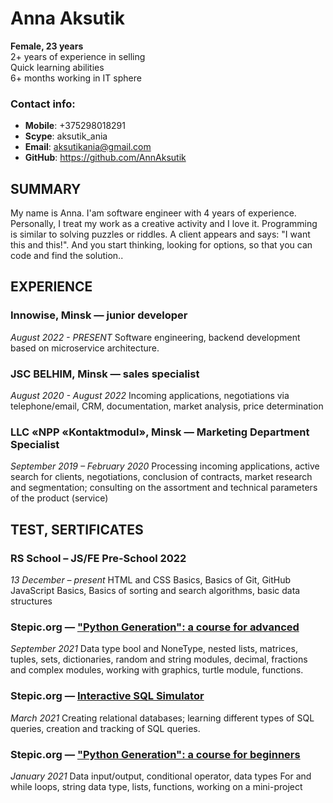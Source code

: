 # __Anna Aksutik__
__Female, 23 years__  
2+ years of experience in selling  
Quick learning abilities  
6+ months working in IT sphere  
### Contact info:
- __Mobile__: +375298018291 
- __Scype__: aksutik_ania 
- __Email__: aksutikania@gmail.com
- __GitHub__: https://github.com/AnnAksutik
## SUMMARY
My name is Anna. I'am software engineer with 4 years of experience. Personally, I treat my work as a creative activity and I love it. Programming is similar to solving puzzles or riddles. A client appears and says: "I want this and this!". And you start thinking, looking for options, so that you can code and find the solution..
## EXPERIENCE
### Innowise, Minsk — junior developer
*August  2022 - PRESENT*
Software engineering, backend development based on microservice architecture.
### __JSC BELHIM__, Minsk — sales specialist
*August  2020 - August  2022*
Incoming applications, negotiations via telephone/email, CRM, documentation, market analysis, price determination
### LLC «NPP «Kontaktmodul», Minsk — Marketing Department Specialist
*September 2019 – February 2020*
Processing incoming applications, active search for clients, negotiations, conclusion of contracts, market research and segmentation; consulting on the assortment and technical parameters of the product (service)
## TEST, SERTIFICATES
### RS School – JS/FE Pre-School 2022
*13 December – present*
HTML and CSS Basics, Basics of Git, GitHub JavaScript Basics, Basics of sorting and search algorithms, basic data structures
### Stepic.org — ["Python Generation": a course for advanced](https://stepik.org/cert/1110897)
*September 2021*
Data type bool and NoneType, nested lists, matrices, tuples, sets, dictionaries, random and string modules, decimal, fractions and complex modules, working with graphics, turtle module, functions.
### Stepic.org — [Interactive SQL Simulator](https://stepik.org/cert/904469)
*March 2021*
Сreating relational databases; learning different types of SQL queries, creation and tracking of SQL queries.
### Stepic.org — ["Python Generation": a course for beginners](https://stepik.org/cert/883256)
*January 2021*
Data input/output, conditional operator, data types
For and while loops, string data type, lists, functions, working on a mini-project